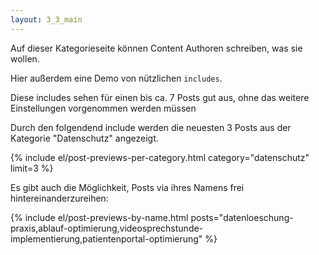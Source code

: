```yaml
---
layout: 3_3_main
---
```


Auf dieser Kategorieseite können Content Authoren schreiben, was sie wollen.

Hier außerdem eine Demo von nützlichen `includes`.

Diese includes sehen für einen bis ca. 7 Posts gut aus, ohne das weitere Einstellungen vorgenommen werden müssen

Durch den folgendend include werden die neuesten 3 Posts aus der Kategorie "Datenschutz" angezeigt.

{% include el/post-previews-per-category.html category="datenschutz" limit=3 %}

Es gibt auch die Möglichkeit, Posts via ihres Namens frei hintereinanderzureihen:

{% include el/post-previews-by-name.html posts="datenloeschung-praxis,ablauf-optimierung,videosprechstunde-implementierung,patientenportal-optimierung" %}
